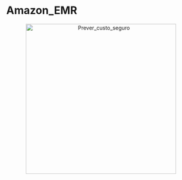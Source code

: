 # Amazon_EMR



<p align="center">
  <img src="https://img.freepik.com/free-vector/doctors-personalized-prescriptive-analytics_335657-1882.jpg?w=740" alt="Prever_custo_seguro"height=400px >
</p>
